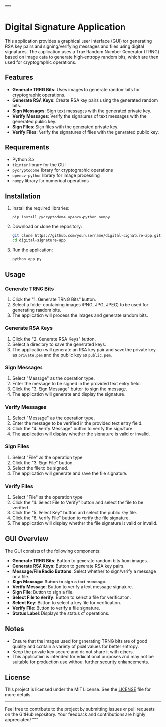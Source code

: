 """
# Digital Signature Application

This application provides a graphical user interface (GUI) for generating RSA key pairs and signing/verifying messages and files using digital signatures. The application uses a True Random Number Generator (TRNG) based on image data to generate high-entropy random bits, which are then used for cryptographic operations.

## Features

- **Generate TRNG Bits**: Uses images to generate random bits for cryptographic operations.
- **Generate RSA Keys**: Create RSA key pairs using the generated random bits.
- **Sign Messages**: Sign text messages with the generated private key.
- **Verify Messages**: Verify the signatures of text messages with the generated public key.
- **Sign Files**: Sign files with the generated private key.
- **Verify Files**: Verify the signatures of files with the generated public key.

## Requirements

- Python 3.x
- `tkinter` library for the GUI
- `pycryptodome` library for cryptographic operations
- `opencv-python` library for image processing
- `numpy` library for numerical operations

## Installation

1. Install the required libraries:
    ```bash
    pip install pycryptodome opencv-python numpy
    ```

2. Download or clone the repository:
    ```bash
    git clone https://github.com/yourusername/digital-signature-app.git
    cd digital-signature-app
    ```

3. Run the application:
    ```bash
    python app.py
    ```

## Usage

### Generate TRNG Bits

1. Click the "1. Generate TRNG Bits" button.
2. Select a folder containing images (PNG, JPG, JPEG) to be used for generating random bits.
3. The application will process the images and generate random bits.

### Generate RSA Keys

1. Click the "2. Generate RSA Keys" button.
2. Select a directory to save the generated keys.
3. The application will generate an RSA key pair and save the private key as `private.pem` and the public key as `public.pem`.

### Sign Messages

1. Select "Message" as the operation type.
2. Enter the message to be signed in the provided text entry field.
3. Click the "3. Sign Message" button to sign the message.
4. The application will generate and display the signature.

### Verify Messages

1. Select "Message" as the operation type.
2. Enter the message to be verified in the provided text entry field.
3. Click the "4. Verify Message" button to verify the signature.
4. The application will display whether the signature is valid or invalid.

### Sign Files

1. Select "File" as the operation type.
2. Click the "3. Sign File" button.
3. Select the file to be signed.
4. The application will generate and save the file signature.

### Verify Files

1. Select "File" as the operation type.
2. Click the "4. Select File to Verify" button and select the file to be verified.
3. Click the "5. Select Key" button and select the public key file.
4. Click the "6. Verify File" button to verify the file signature.
5. The application will display whether the file signature is valid or invalid.

## GUI Overview

The GUI consists of the following components:

- **Generate TRNG Bits**: Button to generate random bits from images.
- **Generate RSA Keys**: Button to generate RSA key pairs.
- **Message/File Radio Buttons**: Select whether to sign/verify a message or a file.
- **Sign Message**: Button to sign a text message.
- **Verify Message**: Button to verify a text message signature.
- **Sign File**: Button to sign a file.
- **Select File to Verify**: Button to select a file for verification.
- **Select Key**: Button to select a key file for verification.
- **Verify File**: Button to verify a file signature.
- **Status Label**: Displays the status of operations.

## Notes

- Ensure that the images used for generating TRNG bits are of good quality and contain a variety of pixel values for better entropy.
- Keep the private key secure and do not share it with others.
- This application is intended for educational purposes and may not be suitable for production use without further security enhancements.

## License

This project is licensed under the MIT License. See the [LICENSE](LICENSE) file for more details.

---

Feel free to contribute to the project by submitting issues or pull requests on the GitHub repository. Your feedback and contributions are highly appreciated!
"""
